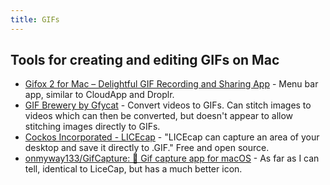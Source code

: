 ```yaml
---
title: GIFs
---
```


## Tools for creating and editing GIFs on Mac

- [Gifox 2 for Mac – Delightful GIF Recording and Sharing App](https://gifox.io/) - Menu bar app, similar to CloudApp and Droplr. 
- [GIF Brewery by Gfycat](https://gfycat.com/gifbrewery) - Convert videos to GIFs. Can stitch images to videos which can then be converted, but doesn't appear to allow stitching images directly to GIFs. 
- [Cockos Incorporated - LICEcap](https://www.cockos.com/licecap/) - "LICEcap can capture an area of your desktop and save it directly to .GIF." Free and open source.
- [onmyway133/GifCapture: 🏇 Gif capture app for macOS](https://github.com/onmyway133/GifCapture/blob/master/LICENSE.md) - As far as I can tell, identical to LiceCap, but has a much better icon.